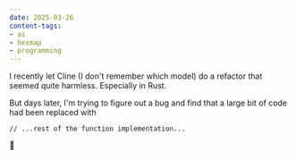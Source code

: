```yaml
---
date: 2025-03-26
content-tags:
- ai
- hexmap
- programming
---
```


I recently let Cline (I don't remember which model) do a refactor that seemed quite harmless. Especially in Rust.

But days later, I'm trying to figure out a bug and find that a large bit of code had been replaced with
```
// ...rest of the function implementation...
```
🤦
